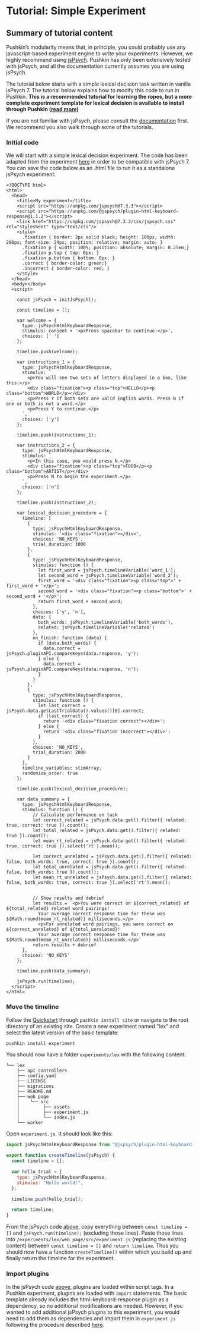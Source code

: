 # Tutorial: Simple Experiment

## Summary of tutorial content

Pushkin’s modularity means that, in principle, you could probably use any javascript-based experiment engine to write your experiments. However, we highly recommend using [jsPsych](https://www.jspsych.org/). Pushkin has only been extensively tested with jsPsych, and all the documentation currently assumes you are using jsPsych.

The tutorial below starts with a simple lexical decision task written in vanilla jsPsych 7. The tutorial below explains how to modify this code to run in Pushkin. **This is a recommended tutorial for learning the ropes, but a more complete experiment template for lexical decision is available to install through Pushkin ([**read more**](../advanced/modifying-experiment-templates/lexical-decision-template.md))**

If you are not familiar with jsPsych, please consult the [documentation](https://www.jspsych.org/) first. We recommend you also walk through some of the tutorials.

### Initial code

We will start with a simple lexical decision experiment. The code has been adapted from the experiment [here](https://github.com/jodeleeuw/bigcog-lexical-decision/) in order to be compatible with jsPsych 7. You can save the code below as an .html file to run it as a standalone jsPsych experiment:

```markup
<!DOCTYPE html>
<html>
  <head>
    <title>My experiment</title>
    <script src="https://unpkg.com/jspsych@7.3.3"></script>
    <script src="https://unpkg.com/@jspsych/plugin-html-keyboard-response@1.1.2"></script>
    <link href="https://unpkg.com/jspsych@7.3.3/css/jspsych.css" rel="stylesheet" type="text/css"/>
    <style>
      .fixation { border: 2px solid black; height: 100px; width: 200px; font-size: 24px; position: relative; margin: auto; }
      .fixation p { width: 100%; position: absolute; margin: 0.25em;}
      .fixation p.top { top: 0px; }
      .fixation p.bottom { bottom: 0px; }
      .correct { border-color: green;}
      .incorrect { border-color: red; }
    </style>
  </head>
  <body></body>
  <script>

    const jsPsych = initJsPsych();

    const timeline = [];

    var welcome = {
      type: jsPsychHtmlKeyboardResponse,
      stimulus: consent + '<p>Press spacebar to continue.</p>',
      choices: [' ']
    };

    timeline.push(welcome);

    var instructions_1 = {
      type: jsPsychHtmlKeyboardResponse,
      stimulus: `
        <p>You will see two sets of letters displayed in a box, like this:</p>
        <div class="fixation"><p class="top">HELLO</p><p class="bottom">WORLD</p></div>
        <p>Press Y if both sets are valid English words. Press N if one or both is not a word.</p>
        <p>Press Y to continue.</p>
      `,
      choices: ['y']
    };

    timeline.push(instructions_1);

    var instructions_2 = {
      type: jsPsychHtmlKeyboardResponse,
      stimulus: `
        <p>In this case, you would press N.</p>
        <div class="fixation"><p class="top">FOOB</p><p class="bottom">ARTIST</p></div>
        <p>Press N to begin the experiment.</p>
      `,
      choices: ['n']
    };

    timeline.push(instructions_2);

    var lexical_decision_procedure = {
      timeline: [
        {
          type: jsPsychHtmlKeyboardResponse,
          stimulus: '<div class="fixation"></div>',
          choices: 'NO_KEYS',
          trial_duration: 1000
        },
        {
          type: jsPsychHtmlKeyboardResponse,
          stimulus: function () {
            let first_word = jsPsych.timelineVariable('word_1');
            let second_word = jsPsych.timelineVariable('word_2');
            first_word = '<div class="fixation"><p class="top">' + first_word + '</p>';
            second_word = '<div class="fixation"><p class="bottom">' + second_word + '</p>';
            return first_word + second_word;
          },
          choices: ['y', 'n'],
          data: {
            both_words: jsPsych.timelineVariable('both_words'),
            related: jsPsych.timelineVariable('related')
          },
          on_finish: function (data) {
            if (data.both_words) {
              data.correct = jsPsych.pluginAPI.compareKeys(data.response, 'y');
            } else {
              data.correct = jsPsych.pluginAPI.compareKeys(data.response, 'n');
            }
          }
        },
        {
          type: jsPsychHtmlKeyboardResponse,
          stimulus: function () {
            let last_correct = jsPsych.data.getLastTrialData().values()[0].correct;
            if (last_correct) {
              return '<div class="fixation correct"></div>';
            } else {
              return '<div class="fixation incorrect"></div>';
            }
          },
          choices: 'NO_KEYS',
          trial_duration: 2000
        }
      ],
      timeline_variables: stimArray,
      randomize_order: true
    };

    timeline.push(lexical_decision_procedure);

    var data_summary = {
      type: jsPsychHtmlKeyboardResponse,
      stimulus: function () {
          // Calculate performance on task
          let correct_related = jsPsych.data.get().filter({ related: true, correct: true }).count();
          let total_related = jsPsych.data.get().filter({ related: true }).count();
          let mean_rt_related = jsPsych.data.get().filter({ related: true, correct: true }).select('rt').mean();

          let correct_unrelated = jsPsych.data.get().filter({ related: false, both_words: true, correct: true }).count();
          let total_unrelated = jsPsych.data.get().filter({ related: false, both_words: true }).count();
          let mean_rt_unrelated = jsPsych.data.get().filter({ related: false, both_words: true, correct: true }).select('rt').mean();


          // Show results and debrief
          let results = `<p>You were correct on ${correct_related} of ${total_related} related word pairings!
            Your average correct response time for these was ${Math.round(mean_rt_related)} milliseconds.</p>
            <p>For unrelated word pairings, you were correct on ${correct_unrelated} of ${total_unrelated}!
            Your average correct response time for these was ${Math.round(mean_rt_unrelated)} milliseconds.</p>`
          return results + debrief
      },
      choices: 'NO_KEYS'
    };

    timeline.push(data_summary);

    jsPsych.run(timeline);
  </script>
</html>
```

### Move the timeline

Follow the [Quickstart](./quickstart/README.md) through `pushkin install site` or navigate to the root directory of an existing site. Create a new experiment named "lex" and select the latest version of the basic template:

```bash
pushkin install experiment
```

You should now have a folder `experiments/lex` with the following content:

```text
└── lex
    ├── api controllers
    ├── config.yaml
    ├── LICENSE
    ├── migrations
    ├── README.md
    ├── web page
    │    └── src
    │         ├── assets
    │         ├── experiment.js
    │         └── index.js
    └── worker
```

Open `experiment.js`. It should look like this:

```javascript
import jsPsychHtmlKeyboardResponse from "@jspsych/plugin-html-keyboard-response";

export function createTimeline(jsPsych) {
  const timeline = [];

  var hello_trial = {
    type: jsPsychHtmlKeyboardResponse,
    stimulus: "Hello world!",
  };

  timeline.push(hello_trial);

  return timeline;
}
```

From the jsPsych code [above](#initial-code), copy everything between `const timeline = []` and `jsPsych.run(timeline);` (excluding those lines). Paste those lines into `/experiments/lex/web page/src/experiment.js` (replacing the existing content) between `const timeline = []` and `return timeline`. Thus you should now have a function `createTimeline()` within which you build up and finally return the timeline for the experiment.

### Import plugins

In the jsPsych code [above](#initial-code), plugins are loaded within script tags. In a Pushkin experiment, plugins are loaded with `import` statements. The basic template already includes the html-keyboard-response plugin as a dependency, so no additional modifications are needed. However, if you wanted to add additional jsPsych plugins to this experiment, you would need to add them as dependencies and import them in `experiment.js` following the procedure described [here](../advanced/modifying-experiment-templates/README.md#adding-additional-jspsych-plugins).
